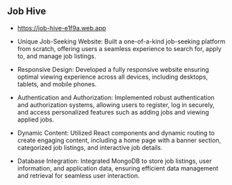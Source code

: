 
## Job Hive 

- https://job-hive-e1f9a.web.app

- Unique Job-Seeking Website: Built a one-of-a-kind job-seeking platform from scratch, offering users a seamless experience to search for, apply to, and manage job listings.

- Responsive Design: Developed a fully responsive website ensuring optimal viewing experience across all devices, including desktops, tablets, and mobile phones.

- Authentication and Authorization: Implemented robust authentication and authorization systems, allowing users to register, log in securely, and access personalized features such as adding jobs and viewing applied jobs.

- Dynamic Content: Utilized React components and dynamic routing to create engaging content, including a home page with a banner section, categorized job listings, and interactive job details.

- Database Integration: Integrated MongoDB to store job listings, user information, and application data, ensuring efficient data management and retrieval for seamless user interaction.